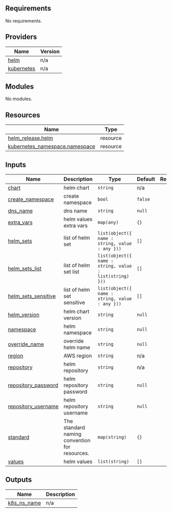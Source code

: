 <!-- BEGIN_TF_DOCS -->
## Requirements

No requirements.

## Providers

| Name | Version |
|------|---------|
| <a name="provider_helm"></a> [helm](#provider\_helm) | n/a |
| <a name="provider_kubernetes"></a> [kubernetes](#provider\_kubernetes) | n/a |

## Modules

No modules.

## Resources

| Name | Type |
|------|------|
| [helm_release.helm](https://registry.terraform.io/providers/hashicorp/helm/latest/docs/resources/release) | resource |
| [kubernetes_namespace.namespace](https://registry.terraform.io/providers/hashicorp/kubernetes/latest/docs/resources/namespace) | resource |

## Inputs

| Name | Description | Type | Default | Required |
|------|-------------|------|---------|:--------:|
| <a name="input_chart"></a> [chart](#input\_chart) | helm chart | `string` | n/a | yes |
| <a name="input_create_namespace"></a> [create\_namespace](#input\_create\_namespace) | create namespace | `bool` | `false` | no |
| <a name="input_dns_name"></a> [dns\_name](#input\_dns\_name) | dns name | `string` | `null` | no |
| <a name="input_extra_vars"></a> [extra\_vars](#input\_extra\_vars) | helm values extra vars | `map(any)` | `{}` | no |
| <a name="input_helm_sets"></a> [helm\_sets](#input\_helm\_sets) | list of helm set | `list(object({ name : string, value : any }))` | `[]` | no |
| <a name="input_helm_sets_list"></a> [helm\_sets\_list](#input\_helm\_sets\_list) | list of helm set list | `list(object({ name : string, value : list(string) }))` | `[]` | no |
| <a name="input_helm_sets_sensitive"></a> [helm\_sets\_sensitive](#input\_helm\_sets\_sensitive) | list of helm set sensitive | `list(object({ name : string, value : any }))` | `[]` | no |
| <a name="input_helm_version"></a> [helm\_version](#input\_helm\_version) | helm chart version | `string` | `null` | no |
| <a name="input_namespace"></a> [namespace](#input\_namespace) | helm namespace | `string` | `null` | no |
| <a name="input_override_name"></a> [override\_name](#input\_override\_name) | override helm name | `string` | `null` | no |
| <a name="input_region"></a> [region](#input\_region) | AWS region | `string` | n/a | yes |
| <a name="input_repository"></a> [repository](#input\_repository) | helm repository | `string` | n/a | yes |
| <a name="input_repository_password"></a> [repository\_password](#input\_repository\_password) | helm repository password | `string` | `null` | no |
| <a name="input_repository_username"></a> [repository\_username](#input\_repository\_username) | helm repository username | `string` | `null` | no |
| <a name="input_standard"></a> [standard](#input\_standard) | The standard naming convention for resources. | `map(string)` | `{}` | no |
| <a name="input_values"></a> [values](#input\_values) | helm values | `list(string)` | `[]` | no |

## Outputs

| Name | Description |
|------|-------------|
| <a name="output_k8s_ns_name"></a> [k8s\_ns\_name](#output\_k8s\_ns\_name) | n/a |
<!-- END_TF_DOCS -->